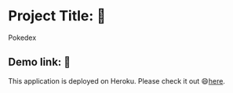 # Project Title: 📛
Pokedex

## Demo link: 🔗
This application is deployed on Heroku. Please check it out 😄[here](https://pokedex-24fm.onrender.com/).

